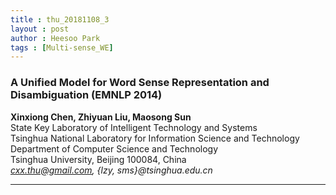 ```yaml
---
title : thu_20181108_3
layout : post
author : Heesoo Park
tags : [Multi-sense_WE]
---
```


<h3>A Unified Model for Word Sense Representation and Disambiguation (EMNLP 2014)</h3>


<p>

<b>Xinxiong Chen, Zhiyuan Liu, Maosong Sun</b><br/>
State Key Laboratory of Intelligent Technology and Systems<br/>
Tsinghua National Laboratory for Information Science and Technology<br/>
Department of Computer Science and Technology<br/>
Tsinghua University, Beijing 100084, China<br/>
<em>cxx.thu@gmail.com, {lzy, sms}@tsinghua.edu.cn</em>






</p>

<hr />
<p>
</p>
